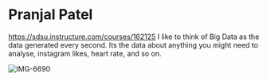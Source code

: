 # Pranjal Patel
https://sdsu.instructure.com/courses/162125
I like to think of Big Data as the data generated every second. Its the data about anything you might need to analyse, instagram likes, heart rate, and so on. 



![IMG-6690](https://github.com/user-attachments/assets/9b12655c-06f2-404d-b2e7-bca7529d82ed)
